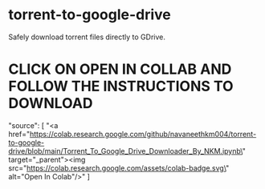 # torrent-to-google-drive
Safely download torrent files directly to GDrive.

# CLICK ON OPEN IN COLLAB AND FOLLOW THE INSTRUCTIONS TO DOWNLOAD

"source": [
        "<a href=\"https://colab.research.google.com/github/navaneethkm004/torrent-to-google-drive/blob/main/Torrent_To_Google_Drive_Downloader_By_NKM.ipynb\" target=\"_parent\"><img src=\"https://colab.research.google.com/assets/colab-badge.svg\" alt=\"Open In Colab\"/></a>"
      ]
